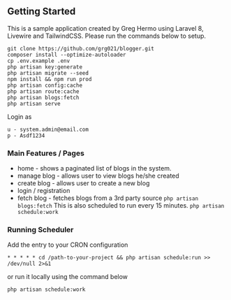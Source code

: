 ## Getting Started

This is a sample application created by Greg Hermo using Laravel 8, Livewire and TailwindCSS. Please run the commands 
below to setup.
```
git clone https://github.com/grg021/blogger.git
composer install --optimize-autoloader
cp .env.example .env
php artisan key:generate
php artisan migrate --seed
npm install && npm run prod
php artisan config:cache
php artisan route:cache
php artisan blogs:fetch
php artisan serve
```

Login as
```
u - system.admin@email.com
p - Asdf1234
```


### Main Features / Pages
* home - shows a paginated list of blogs in the system.
* manage blog - allows user to view blogs he/she created
* create blog - allows user to create a new blog
* login / registration
* fetch blog - fetches blogs from a 3rd party source
```php artisan blogs:fetch``` 
  This is also scheduled to run every 15 minutes.
  ```php artisan schedule:work```

### Running Scheduler
Add the entry to your CRON configuration
```angular2html
* * * * * cd /path-to-your-project && php artisan schedule:run >> /dev/null 2>&1
```
or run it locally using the command below
```angular2html
php artisan schedule:work
```
